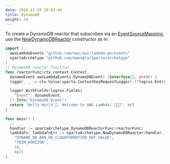 ```yaml
---
date: 2018-11-28 20:03:46
title: DynamoDB
weight: 10
---
```


To create a DynamoDB reactor that subscribes via an [EventSourceMapping](https://docs.aws.amazon.com/lambda/latest/dg/with-ddb.html),
use the [NewDynamoDBReactor](https://godoc.org/github.com/mweagle/Sparta/archetype#NewDynamoDBReactor) constructor as in:

```go
import (
  awsLambdaEvents "github.com/aws/aws-lambda-go/events"
  spartaArchetype "github.com/mweagle/Sparta/archetype"
)
// DynamoDB reactor function
func reactorFunc(ctx context.Context,
  dynamoEvent awsLambdaEvents.DynamoDBEvent) (interface{}, error) {
  logger, _ := ctx.Value(sparta.ContextKeyRequestLogger).(*logrus.Entry)

  logger.WithFields(logrus.Fields{
    "Event": dynamoEvent,
  }).Info("DynamoDB Event")
  return "Hello World 👋. Welcome to AWS Lambda! 🙌🎉🍾", nil
}

func main() {
  // ...
  handler := spartaArchetype.DynamoDBReactorFunc(reactorFunc)
  lambdaFn, lambdaFnErr := spartaArchetype.NewDynamoDBReactor(handler,
    "DYNAMO_DB_ARN_OR_CLOUDFORMATION_REF_VALUE",
    "TRIM_HORIZON",
    10,
    nil)
}
```